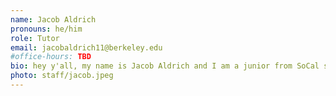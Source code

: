```yaml
---
name: Jacob Aldrich
pronouns: he/him
role: Tutor
email: jacobaldrich11@berkeley.edu
#office-hours: TBD
bio: hey y'all, my name is Jacob Aldrich and I am a junior from SoCal studying Math and Data Science! if you ever see me, come talk to me about sports, music, cooking, or video games (except for League)
photo: staff/jacob.jpeg
---
```

